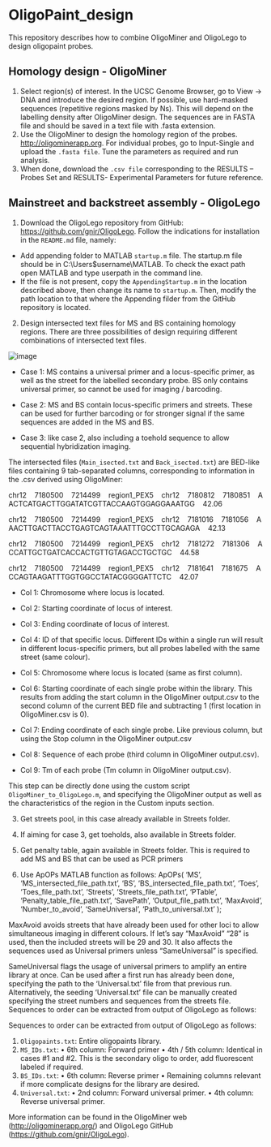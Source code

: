 # OligoPaint_design
This repository describes how to combine OligoMiner and OligoLego to design oligopaint probes.

## Homology design - OligoMiner
1. Select region(s) of interest. In the UCSC Genome Browser, go to View -> DNA and introduce the desired region. If possible, use hard-masked sequences (repetitive regions masked by Ns). This will depend on the labelling density after OligoMiner design. The sequences are in FASTA file and should be saved in a text file with .fasta extension.
2. Use the OligoMiner to design the homology region of the probes. http://oligominerapp.org. For individual probes, go to Input-Single and upload the `.fasta file`. Tune the parameters as required and run analysis.
3. When done, download the `.csv file` corresponding to the RESULTS – Probes Set and RESULTS- Experimental Parameters for future reference.

## Mainstreet and backstreet assembly - OligoLego
1. Download the OligoLego repository from GitHub: https://github.com/gnir/OligoLego. Follow the indications for installation in the `README.md` file, namely:
- Add appending folder to MATLAB `startup.m` file. The startup.m file should be in C:\Users\$username\MATLAB. To check the exact path open MATLAB and type userpath in the command line.
- If the file is not present, copy the `AppendingStartup.m` in the location described above, then change its name to `startup.m`. Then, modify the path location to that where the Appending filder from the GitHub repository is located.

2. Design intersected text files for MS and BS containing homology regions. There are three possibilities of design requiring different combinations of intersected text files.

![image](https://github.com/CosmaLab/OligoPaint_design/assets/93983592/c3024e5f-a448-4e56-a7b3-917871a4e8a9)

  - Case 1: MS contains a universal primer and a locus-specific primer, as well as the street for the labelled secondary probe. BS only contains universal primer, so cannot be used for imaging / barcoding.

  - Case 2: MS and BS contain locus-specific primers and streets. These can be used for further barcoding or for stronger signal if the same sequences are added in the MS and BS.

  - Case 3: like case 2, also including a toehold sequence to allow sequential hybridization imaging.

The intersected files (`Main_isected.txt` and `Back_isected.txt`) are BED-like files containing 9 tab-separated columns, corresponding to information in the .csv derived using OligoMiner:

chr12&nbsp;&nbsp;&nbsp;&nbsp;7180500&nbsp;&nbsp;&nbsp;&nbsp;7214499&nbsp;&nbsp;&nbsp;&nbsp;region1_PEX5&nbsp;&nbsp;&nbsp;&nbsp;chr12&nbsp;&nbsp;&nbsp;&nbsp;7180812&nbsp;&nbsp;&nbsp;&nbsp;7180851&nbsp;&nbsp;&nbsp;&nbsp;AACTCATGACTTGGATATCGTTACCAAGTGGAGGAAATGG&nbsp;&nbsp;&nbsp;&nbsp;42.06

chr12&nbsp;&nbsp;&nbsp;&nbsp;7180500&nbsp;&nbsp;&nbsp;&nbsp;7214499&nbsp;&nbsp;&nbsp;&nbsp;region1_PEX5&nbsp;&nbsp;&nbsp;&nbsp;chr12&nbsp;&nbsp;&nbsp;&nbsp;7181016&nbsp;&nbsp;&nbsp;&nbsp;7181056&nbsp;&nbsp;&nbsp;&nbsp;AAACTTGACTTACCTGAGTCAGTAAATTTGCCTTGCAGAGA&nbsp;&nbsp;&nbsp;&nbsp;42.13

chr12&nbsp;&nbsp;&nbsp;&nbsp;7180500&nbsp;&nbsp;&nbsp;&nbsp;7214499&nbsp;&nbsp;&nbsp;&nbsp;region1_PEX5&nbsp;&nbsp;&nbsp;&nbsp;chr12&nbsp;&nbsp;&nbsp;&nbsp;7181272&nbsp;&nbsp;&nbsp;&nbsp;7181306&nbsp;&nbsp;&nbsp;&nbsp;ACCATTGCTGATCACCACTGTTGTAGACCTGCTGC&nbsp;&nbsp;&nbsp;&nbsp;44.58

chr12&nbsp;&nbsp;&nbsp;&nbsp;7180500&nbsp;&nbsp;&nbsp;&nbsp;7214499&nbsp;&nbsp;&nbsp;&nbsp;region1_PEX5&nbsp;&nbsp;&nbsp;&nbsp;chr12&nbsp;&nbsp;&nbsp;&nbsp;7181641&nbsp;&nbsp;&nbsp;&nbsp;7181675&nbsp;&nbsp;&nbsp;&nbsp;ACCAGTAAGATTTGGTGGCCTATACGGGGATTCTC&nbsp;&nbsp;&nbsp;&nbsp;42.07

- Col 1:	Chromosome where locus is located.

- Col 2:	Starting coordinate of locus of interest.

- Col 3:	Ending coordinate of locus of interest.

- Col 4:	ID of that specific locus. Different IDs within a single run will result in different locus-specific primers, but all probes labelled with the same street (same colour).

- Col 5:	Chromosome where locus is located (same as first column).

- Col 6:	Starting coordinate of each single probe within the library. This results from adding the start column in the OligoMiner output.csv to the second column of the current BED file and subtracting 1 (first location in OligoMiner.csv is 0).

- Col 7:	Ending coordinate of each single probe. Like previous column, but using the Stop column in the OligoMiner output.csv

- Col 8:	Sequence of each probe (third column in OligoMiner output.csv).

- Col 9:	Tm of each probe (Tm column in OligoMiner output.csv).

This step can be directly done using the custom script `OligoMiner_to_OligoLego.m`, and specifying the OligoMiner output as well as the characteristics of the region in the Custom inputs section.

3. Get streets pool, in this case already available in Streets folder.

4. If aiming for case 3, get toeholds, also available in Streets folder.

5. Get penalty table, again available in Streets folder. This is required to add MS and BS that can be used as PCR primers

6. Use ApOPs MATLAB function as follows:
ApOPs(
	‘MS’, ‘MS_intersected_file_path.txt’,
	‘BS’, ‘BS_intersected_file_path.txt’,
	‘Toes’, ‘Toes_file_path.txt’,
	‘Streets’, ‘Streets_file_path.txt’,
	‘PTable’, ‘Penalty_table_file_path.txt’,
	‘SavePath’, ‘Output_file_path.txt’,
	‘MaxAvoid’, ‘Number_to_avoid’,
	‘SameUniversal’, ‘Path_to_universal.txt’
);

MaxAvoid avoids streets that have already been used for other loci to allow simultaneous imaging in different colours. If let’s say “MaxAvoid” “28” is used, then the included streets will be 29 and 30. It also affects the sequences used as Universal primers unless “SameUniversal” is specified.

SameUniversal flags the usage of universal primers to amplify an entire library at once. Can be used after a first run has already been done, specifying the path to the ‘Universal.txt’ file from that previous run. Alternatively, the seeding ‘Universal.txt’ file can be manually created specifying the street numbers and sequences from the streets file.
Sequences to order can be extracted from output of OligoLego as follows:

Sequences to order can be extracted from output of OligoLego as follows:
1. `Oligopaints.txt`: Entire oligopaints library.
2. `MS_IDs.txt`:
•	6th column: Forward primer
•	4th / 5th column: Identical in cases #1 and #2. This is the secondary oligo to order, add fluorescent labeled if required.
3.  `BS_IDs.txt`:
•	6th column: Reverse primer
•	Remaining columns relevant if more complicate designs for the library are desired.
4. `Universal.txt`:
•	2nd column: Forward universal primer.
•	4th column: Reverse universal primer.


More information can be found in the OligoMiner web (http://oligominerapp.org/) and OligoLego GitHub (https://github.com/gnir/OligoLego).
